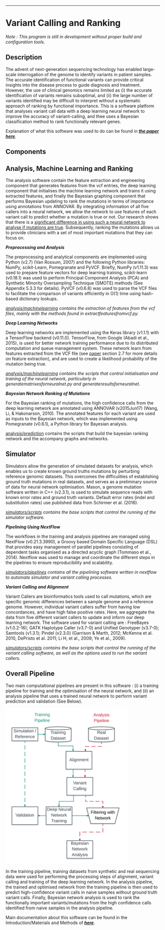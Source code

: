 ----------------------------------------------------------------------
# Variant Calling and Ranking


_Note : This program is still in development without proper build and configuration tools._


## Description 

The advent of next-generation sequencing technology has enabled large-scale interrogation of the genome to identify variants in patient samples. The accurate identification of functional variants can provide critical insights into the disease process to guide diagnosis and treatment. However, the use of clinical genomics remains limited as (i) the accurate identification of variants remains suboptimal, and (ii) the large number of variants identified may be difficult to interpret without a systematic approach of ranking by functional importance.
This is a software platform that analyses variant call data with a deep learning neural network to improve the accuracy of variant-calling, and thee uses a Bayesian classification method to rank functionally relevant genes.
 

Explanation of what this software was used to do can be found in [***the paper here***](https://github.com/EdwinChanSingapore/mlmutation/blob/master/docs/edwin_chan_thesis_2017.pdf).

## Components 

## Analysis, Machine Learning and Ranking 

The analysis software contain the feature extraction and engineering component that generates features from the vcf entries, the deep learning component that initialises the machine learning network and trains it using extracted features, and finally the Bayesian graphing component that performs Bayesian updating to rank the mutations in terms of importance using annotations from ANNOVAR. By integrating information of all five callers into a neural network, we allow the network to use features of each variant call to predict whether a mutation is true or not. Our research shows that there is a [significant difference in using such a neural network to analyse if mutations are true](https://github.com/EdwinChanSingapore/mlmutation/blob/master/docs/edwin_chan_thesis_2017.pdf). Subsequently, ranking the mutations allows us to provide clinicians with a set of most important mutations that they can focus on.


___Preprocessing and Analysis___

The preprocessing and analytical components are implemented using Python (v2.7) (Van Rossum, 2007) and the following Python libraries: NumPy, scikit-Learn, Pomegranate and PyVCF. Briefly, NumPy (v1.11.3) was used to prepare feature vectors for deep learning training, scikit-learn (v0.18.1) was used to perform Principal Component Analysis (PCA) and Synthetic Minority Oversampling Technique (SMOTE) methods (See Appendix 5.3.3 for details). PyVCF (v0.6.8) was used to parse the VCF files to facilitate the comparison of variants efficiently in O(1) time using hash-based dictionary lookups. 

_[analysis/machinelearning](https://github.com/EdwinChanSingapore/mlmutation/tree/master/analysis/machinelearning) contains the extraction of features from the vcf files, mainly with the methods found in extractfeaturesfromvcf.py._


___Deep Learning Networks___

Deep learning networks are implemented using the Keras library (v1.1.1) with a TensorFlow backend (v0.11.0). TensorFlow, from Google (Abadi et al., 2015), is used for better network training performance due to its distributed computation and queue management system. These network learn from features extracted from the VCF file (see [paper](https://github.com/EdwinChanSingapore/mlmutation/blob/master/docs/edwin_chan_thesis_2017.pdf) section 2.7 for more details on feature extraction), and are used to create a likelihood probability of the mutation being true.

_[analysis/machinelearning](https://github.com/EdwinChanSingapore/mlmutation/tree/master/analysis/machinelearning) contains the scripts that control initialisation and training of the neural network, particularly in generatematrixesforneuralnet.py and generateresultsforneuralnet._


___Bayesian Network Ranking of Mutations___

For the Bayesian ranking of mutations, the high confidence calls from the deep learning network are annotated using ANNOVAR (v2015Jun17) (Wang, Li, & Hakonarson, 2010). The annotated features for each variant are used as inputs to the Bayesian network, which was implemented using Pomegranate (v0.6.1), a Python library for Bayesian analysis. 

[analysis/prediction](https://github.com/EdwinChanSingapore/mlmutation/tree/master/analysis/prediction) contains the scripts that build the bayesian ranking network and the accompany graphs and networks.

## Simulator 

Simulators allow the generation of simulated datasets for analysis, which enables us to create known ground truths mutations by perturbing reference genomic datasets. This overcomes the difficulities of establishing ground truth mutations in real datasets, and serves as a preliminary source of data for neural network optimisation. Mason, a genome mutation software written in C++ (v2.3.1), is used to simulate sequence reads with known error rates and ground truth variants. Default error rates (indel and substitution rates) use published data from Schirmer et al. (2016).

_[simulators/scripts](https://github.com/EdwinChanSingapore/mlmutation/tree/master/simulators/scripts) contains the base scripts that control the running of the simulator software._

___Pipelining Using NextFlow___

The workflows in the training and analysis pipelines are managed using NextFlow (v0.21.3.3990), a Groovy based Domain Specific Language (DSL) that provides easy management of parallel pipelines consisting of dependent tasks organised as a directed acyclic graph (Tommaso et al., 2014). Nextflow was used to manage and coordinate the different steps in the pipelines to ensure reproducibility and scalability.

_[simulators/pipelines](https://github.com/EdwinChanSingapore/mlmutation/tree/master/simulators/pipeline) contains all the pipelining software written in nextflow to automate simulator and variant calling processes._

___Variant Calling and Alignment___

Variant Callers are bioinformatics tools used to call mutations, which are specific genomic differences between a sample genome and a reference genome. However, individual variant callers suffer from having low concordances, and have high false positive rates. Here, we aggregate the data from five different variant callers to update and inform our deep learning network. The software used for variant calling are : FreeBayes (v1.0.2-16); GATK Haplotype Caller (v3.7-0) and Unified Genotyper (v3.7-0); Samtools (v1.3.1); Pindel (v2.3.0) (Garrison & Marth, 2012; McKenna et al. 2010, DePristo et al. 2011; Li H, et al., 2009; Ye et al., 2009). 

_[simulators/scripts](https://github.com/EdwinChanSingapore/mlmutation/tree/master/simulators/scripts) contains the base scripts that control the running of the variant calling software, as well as the options used to run the variant callers._

## Overall Pipeline

Two main computational pipelines are present in this software : (i) a training pipeline for training and the optimisation of the neural network, and (ii) an analysis pipeline that uses a trained neural network to perform variant prediction and validation (See Below). 

<img src="docs/trainingpathway.png" width="400">

In the training pipeline, training datasets from synthetic and real sequencing data were used for performing the processing steps of alignment, variant calling and training of the deep learning network. In the analysis pipeline, the trained and optimised network from the training pipeline is then used to predict high-confidence variant calls in naive samples without ground truth variant calls. Finally, Bayesian network analysis is used to rank the functionally important variants/mutations from the high confidence calls identified from naive samples in the analysis pipeline.

Main documentation about this software can be found in the Introduction/Materials and Methods of [***here***](https://github.com/EdwinChanSingapore/mlmutation/blob/master/docs/edwin_chan_thesis_2017.pdf).

